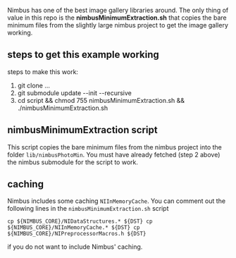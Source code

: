Nimbus has one of the best image gallery libraries around.  The only thing of value in this repo is the **nimbusMinimumExtraction.sh** that copies the bare minimum files from the slightly large nimbus project to get the image gallery working.  

## steps to get this example working

steps to make this work:

1. git clone ...
2. git submodule update --init --recursive 
3. cd script && chmod 755 nimbusMinimumExtraction.sh && ./nimbusMinimumExtraction.sh

## nimbusMinimumExtraction script

This script copies the bare minimum files from the nimbus project into the folder `lib/nimbusPhotoMin`.  You must have already fetched (step 2 above) the nimbus submodule for the script to work.

## caching

Nimbus includes some caching `NIInMemoryCache`.  You can comment out the following lines in the `nimbusMinimumExtraction.sh` script

`cp ${NIMBUS_CORE}/NIDataStructures.* ${DST}
 cp ${NIMBUS_CORE}/NIInMemoryCache.* ${DST}
 cp ${NIMBUS_CORE}/NIPreprocessorMacros.h ${DST}`

if you do not want to include Nimbus' caching.
